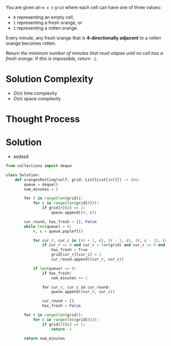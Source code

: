 You are given an `m x n` `grid` where each cell can have one of three values:

- `0` representing an empty cell,
- `1` representing a fresh orange, or
- `2` representing a rotten orange.

Every minute, any fresh orange that is **4-directionally adjacent** to a rotten orange becomes rotten.

Return _the minimum number of minutes that must elapse until no cell has a fresh orange_. If _this is impossible, return_ `-1`.
# Solution Complexity
- $O(n)$ time complexity
- $O(n)$ space complexity
# Thought Process
# Solution
- asdasd
```Python
from collections import deque

class Solution:
	def orangesRotting(self, grid: List[List[int]]) -> int:
		queue = deque()
		num_minutes = 0

		for r in range(len(grid)):
			for c in range(len(grid[0])):
				if grid[r][c] == 2:
					queue.append((r, c))

		cur_round, has_fresh = [], False
		while len(queue) > 0:
			r, c = queue.popleft()

			for cur_r, cur_c in [(r + 1, c), (r - 1, c), (r, c - 1), (r, c + 1)]:
				if cur_r >= 0 and cur_r < len(grid) and cur_c >= 0 and cur_c < len(grid[0]) and grid[cur_r][cur_c] == 1:
					has_fresh = True
					grid[cur_r][cur_c] = 2
					cur_round.append((cur_r, cur_c))

			if len(queue) == 0:
				if has_fresh:
					num_minutes += 1

				for cur_r, cur_c in cur_round:
					queue.append((cur_r, cur_c))

				cur_round = []
				has_fresh = False

		for r in range(len(grid)):
			for c in range(len(grid[0])):
				if grid[r][c] == 1:
					return -1

		return num_minutes
```